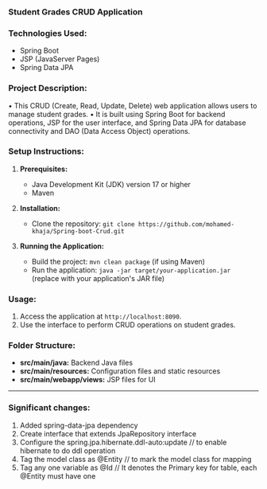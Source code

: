 ### Student Grades CRUD Application

### Technologies Used:
- Spring Boot
- JSP (JavaServer Pages)
- Spring Data JPA

### Project Description:
• This CRUD (Create, Read, Update, Delete) web application allows users to manage student grades. 
• It is built using Spring Boot for backend operations, JSP for the user interface, and Spring Data JPA for database connectivity and DAO (Data Access Object) operations.

### Setup Instructions:
1. **Prerequisites:**
   - Java Development Kit (JDK) version 17 or higher
   - Maven

2. **Installation:**
   - Clone the repository: `git clone https://github.com/mohamed-khaja/Spring-boot-Crud.git`

3. **Running the Application:**
   - Build the project: `mvn clean package` (if using Maven)
   - Run the application: `java -jar target/your-application.jar` (replace with your application's JAR file)

### Usage:
1. Access the application at `http://localhost:8090`.
2. Use the interface to perform CRUD operations on student grades.

### Folder Structure:
- **src/main/java:** Backend Java files
- **src/main/resources:** Configuration files and static resources
- **src/main/webapp/views:** JSP files for UI

---
### Significant changes:
1. Added spring-data-jpa dependency
2. Create interface that extends JpaRepository interface 
3. Configure the spring.jpa.hibernate.ddl-auto:update // to enable hibernate to do ddl operation
3. Tag the model class as @Entity // to mark the model class for mapping
4. Tag any one variable as @Id // It denotes the Primary key for table, each @Entity must have one 